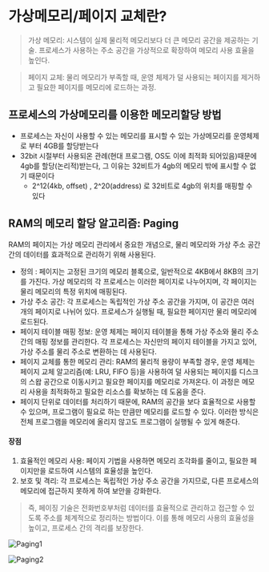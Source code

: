 # 가상메모리/페이지 교체란?

> 가상 메모리: 시스템이 실제 물리적 메모리보다 더 큰 메모리 공간을 제공하는 기술. 프로세스가 사용하는 주소 공간을 가상적으로 확장하여 메모리 사용 효율을 높인다.

> 페이지 교체: 물리 메모리가 부족할 때, 운영 체제가 덜 사용되는 페이지를 제거하고 필요한 페이지를 메모리에 로드하는 과정.

## 프로세스의 가상메모리를 이용한 메모리할당 방법
- 프로세스는 자신이 사용할 수 있는 메모리를 표시할 수 있는 가상메모리를 운영체제로 부터 4GB를 할당받는다
- 32bit 시절부터 사용되온 관례(현대 프로그램, OS도 이에 최적화 되어있음)때문에 4gb를 할당(논리적)받는다, 그 이유는 32비트가 4gb의 메모리 밖에 표시할 수 없기 때문이다
    - 2^12(4kb, offset) , 2^20(address) 로 32비트로 4gb의 위치를 매핑할 수 있다


## RAM의 메모리 할당 알고리즘: Paging

RAM의 페이지는 가상 메모리 관리에서 중요한 개념으로, 물리 메모리와 가상 주소 공간 간의 데이터를 효과적으로 관리하기 위해 사용된다.

- 정의 : 페이지는 고정된 크기의 메모리 블록으로, 일반적으로 4KB에서 8KB의 크기를 가진다. 가상 메모리의 각 프로세스는 이러한 페이지로 나누어지며, 각 페이지는 물리 메모리의 특정 위치에 매핑된다.
- 가상 주소 공간: 각 프로세스는 독립적인 가상 주소 공간을 가지며, 이 공간은 여러 개의 페이지로 나뉘어 있다. 프로세스가 실행될 때, 필요한 페이지만 물리 메모리에 로드된다.
- 페이지 테이블 매핑 정보: 운영 체제는 페이지 테이블을 통해 가상 주소와 물리 주소 간의 매핑 정보를 관리한다. 각 프로세스는 자신만의 페이지 테이블을 가지고 있어, 가상 주소를 물리 주소로 변환하는 데 사용된다.
- 페이지 교체를 통한 메모리 관리: RAM의 물리적 용량이 부족할 경우, 운영 체제는 페이지 교체 알고리즘(예: LRU, FIFO 등)을 사용하여 덜 사용되는 페이지를 디스크의 스왑 공간으로 이동시키고 필요한 페이지를 메모리로 가져온다. 이 과정은 메모리 사용을 최적화하고 필요한 리소스를 확보하는 데 도움을 준다.
- 페이지 단위로 데이터를 처리하기 때문에, RAM의 공간을 보다 효율적으로 사용할 수 있으며, 프로그램이 필요로 하는 만큼만 메모리를 로드할 수 있다. 이러한 방식은 전체 프로그램을 메모리에 올리지 않고도 프로그램이 실행될 수 있게 해준다.

#### 장점 
1. 효율적인 메모리 사용: 페이지 기법을 사용하면 메모리 조각화를 줄이고, 필요한 페이지만을 로드하여 시스템의 효율성을 높인다.
2. 보호 및 격리: 각 프로세스는 독립적인 가상 주소 공간을 가지므로, 다른 프로세스의 메모리에 접근하지 못하게 하여 보안을 강화한다.

> 즉, 페이징 기술은 전화번호부처럼 데이터를 효율적으로 관리하고 접근할 수 있도록 주소를 체계적으로 정리하는 방법이다. 이를 통해 메모리 사용의 효율성을 높이고, 프로세스 간의 격리를 보장한다.

![Paging1](images/Paging1.webp)

![Paging2](images/Paging2.png)